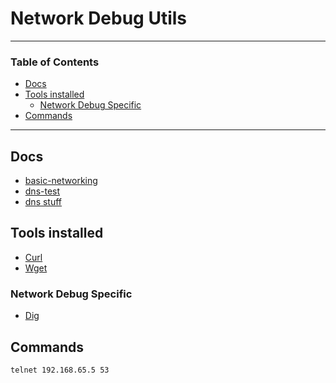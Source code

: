 # Network Debug Utils

---

<!-- START doctoc generated TOC please keep comment here to allow auto update -->
<!-- DON'T EDIT THIS SECTION, INSTEAD RE-RUN doctoc TO UPDATE -->
### Table of Contents

- [Docs](#docs)
- [Tools installed](#tools-installed)
  - [Network Debug Specific](#network-debug-specific)
- [Commands](#commands)

<!-- END doctoc generated TOC please keep comment here to allow auto update -->

---

## Docs

- [basic-networking](https://github.com/cloudkats/docker-tools/blob/master/network-utils/basic-networking.md)
- [dns-test](https://github.com/cloudkats/docker-tools/blob/master/network-utils/dns-test.md)
- [dns stuff](https://www.dnsstuff.com/subnet-ip-subnetting-guide)

## Tools installed

- [Curl](https://curl.se/)
- [Wget](https://www.gnu.org/software/wget/)

### Network Debug Specific

- [Dig](https://phoenixnap.com/kb/linux-dig-command-examples)

## Commands

```sh
telnet 192.168.65.5 53
```

